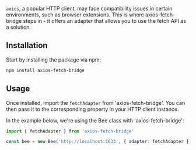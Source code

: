 `axios`, a popular HTTP client, may face compatibility issues in certain environments, such as browser extensions. This is where axios-fetch-bridge steps in - it offers an adapter that allows you to use the fetch API as a solution.

## Installation

Start by installing the package via npm:

```sh
npm install axios-fetch-bridge
```

## Usage

Once installed, import the `fetchAdapter` from 'axios-fetch-bridge'. You can then pass it to the corresponding property in your HTTP client instance.

In the example below, we're using the Bee class with 'axios-fetch-bridge':

```ts
import { fetchAdapter } from 'axios-fetch-bridge'

const bee = new Bee('http://localhost:1633', { adapter: fetchAdapter })
```
